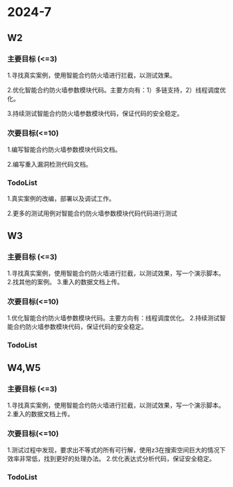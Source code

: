 # 2024-7

## W2

### 主要目标 (<=3)

1.寻找真实案例，使用智能合约防火墙进行拦截，以测试效果。

2.优化智能合约防火墙参数模块代码。主要方向有：1）多链支持，2）线程调度优化。

3.持续测试智能合约防火墙参数模块代码，保证代码的安全稳定。


### 次要目标(<=10)

1.编写智能合约防火墙参数模块代码文档。

2.编写重入漏洞检测代码文档。

### TodoList

1.真实案例的改编，部署以及调试工作。

2.更多的测试用例对智能合约防火墙参数模块代码代码进行测试


## W3

### 主要目标 (<=3)

1.寻找真实案例，使用智能合约防火墙进行拦截，以测试效果，写一个演示脚本。
2.找其他的案例。
3.重入的数据文档上传。


### 次要目标(<=10)

1.优化智能合约防火墙参数模块代码。主要方向有：线程调度优化。
2.持续测试智能合约防火墙参数模块代码，保证代码的安全稳定。

### TodoList

## W4,W5

### 主要目标 (<=3)

1.寻找真实案例，使用智能合约防火墙进行拦截，以测试效果，写一个演示脚本。
2.重入的数据文档上传。


### 次要目标(<=10)

1.测试过程中发现，要求出不等式的所有可行解，使用z3在搜索空间巨大的情况下效率非常低，找到更好的处理办法。
2.优化表达式分析代码，保证安全稳定。

### TodoList


